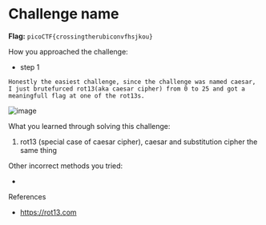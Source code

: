 # Challenge name

**Flag:** `picoCTF{crossingtherubiconvfhsjkou}`

How you approached the challenge:

- step 1

```
Honestly the easiest challenge, since the challenge was named caesar, I just brutefurced rot13(aka caesar cipher) from 0 to 25 and got a meaningfull flag at one of the rot13s.
```

![image](https://github.com/user-attachments/assets/e6a4f3fe-4b3c-4604-972d-70c0454e449f)


What you learned through solving this challenge:

1. rot13 (special case of caesar cipher), caesar and substitution cipher the same thing

Other incorrect methods you tried:

- 

References

- https://rot13.com
